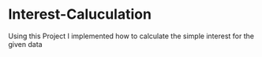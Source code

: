 # Interest-Caluculation
Using this Project I implemented how to calculate the simple interest for the given data
